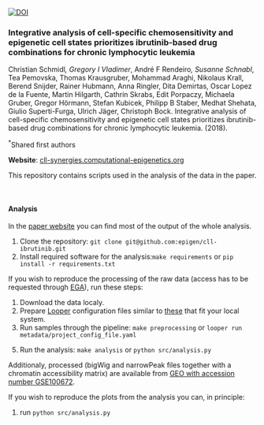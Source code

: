 [![DOI](https://zenodo.org/badge/DOI/10.5281/zenodo.231352.svg)](https://doi.org/10.5281/zenodo.231352)

### Integrative analysis of cell-specific chemosensitivity and epigenetic cell states prioritizes ibrutinib-based drug combinations for chronic lymphocytic leukemia

Christian Schmidl<sup>*</sup>, Gregory I Vladimer<sup>*</sup>, André F Rendeiro<sup>*</sup>, Susanne Schnabl<sup>*</sup>, Tea Pemovska, Thomas Krausgruber, Mohammad Araghi, Nikolaus Krall, Berend Snijder, Rainer Hubmann, Anna Ringler, Dita Demirtas, Oscar Lopez de la Fuente, Martin Hilgarth, Cathrin Skrabs, Edit Porpaczy, Michaela Gruber, Gregor Hörmann, Stefan Kubicek, Philipp B Staber, Medhat Shehata, Giulio Superti-Furga, Ulrich Jäger, Christoph Bock. Integrative analysis of cell-specific chemosensitivity and epigenetic cell states prioritizes ibrutinib-based drug combinations for chronic lymphocytic leukemia. (2018).

<sup>\*</sup>Shared first authors

**Website**: [cll-synergies.computational-epigenetics.org](http://cll-synergies.computational-epigenetics.org)

This repository contains scripts used in the analysis of the data in the paper.

<br>

#### Analysis

In the [paper website](http://cll-synergies.computational-epigenetics.org) you can find most of the output of the whole analysis.

1. Clone the repository: `git clone git@github.com:epigen/cll-ibrutinib.git`
2. Install required software for the analysis:`make requirements` or `pip install -r requirements.txt`

If you wish to reproduce the processing of the raw data (access has to be requested through [EGA](https://www.ebi.ac.uk/ega/datasets/)), run these steps:

1. Download the data localy.
2. Prepare [Looper](https://github.com/epigen/looper) configuration files similar to [these](metadata/project_config.yaml) that fit your local system.
3. Run samples through the pipeline: `make preprocessing` or `looper run metadata/project_config_file.yaml`
<!-- 4. Get external files (genome annotations mostly): `make external_files` or use the files in the [paper website](http://cll-chromatin.computational-epigenetics.org) (`external` folder). -->
5. Run the analysis: `make analysis` or `python src/analysis.py`

Additionaly, processed (bigWig and narrowPeak files together with a chromatin accessibility matrix) are available from [GEO with accession number GSE100672](http://www.ncbi.nlm.nih.gov/geo/query/acc.cgi?acc=GSE100672).

If you wish to reproduce the plots from the analysis you can, in principle:

1. run `python src/analysis.py`
